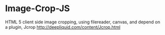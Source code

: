 Image-Crop-JS
=============

HTML 5 client side image cropping, using filereader, canvas, and depend on a plugin, Jcrop http://deepliquid.com/content/Jcrop.html
